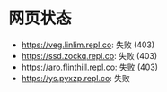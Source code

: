 # 网页状态
- https://veg.linlim.repl.co: 失败 (403)
- https://ssd.zockq.repl.co: 失败 (403)
- https://aro.flinthill.repl.co: 失败 (403)
- https://ys.pyxzp.repl.co: 失败
